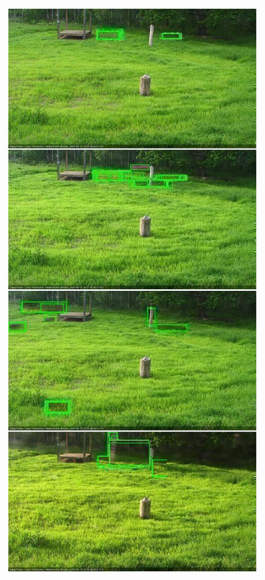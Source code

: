 ![20200615-180423-181424](in2/20200615/20200615-180423-181424_0_.jpg)
![20200615-181430-182432](in2/20200615/20200615-181430-182432_0_.jpg)
![20200615-184453-185455](in2/20200615/20200615-184453-185455_0_.jpg)
![20200615-185501-190502](in2/20200615/20200615-185501-190502_0_.jpg)
